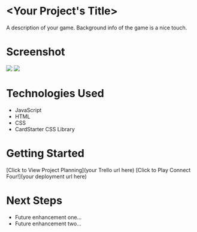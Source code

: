 # <Your Project's Title>
A description of your game. Background info of the game is a nice touch.

# Screenshot

<img src="[noted homepate](https://i.ibb.co/t81w4hb/Screenshot-2024-04-12-at-12-13-49-AM.png)">
<img src="[noted dashboard home](https://i.ibb.co/j4YLGzW/Screenshot-2024-04-12-at-12-15-54-AM.png)">

# Technologies Used

- JavaScript
- HTML
- CSS
- CardStarter CSS Library

# Getting Started

[Click to View Project Planning](your Trello url here)
[Click to Play Connect Four!](your deployment url here)

# Next Steps

- Future enhancement one...
- Future enhancement two... 
